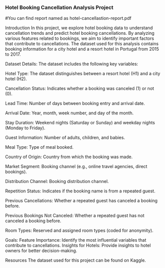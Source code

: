 
### Hotel Booking Cancellation Analysis Project

#You can find report named as hotel-cancellastion-report.pdf

Introduction
In this project, we explore hotel booking data to understand cancellation trends and predict hotel booking cancellations. By analyzing various features related to bookings, we aim to identify important factors that contribute to cancellations. The dataset used for this analysis contains booking information for a city hotel and a resort hotel in Portugal from 2015 to 2017.

Dataset Details:
The dataset includes the following key variables:

Hotel Type: The dataset distinguishes between a resort hotel (H1) and a city hotel (H2).

Cancellation Status: Indicates whether a booking was canceled (1) or not (0).

Lead Time: Number of days between booking entry and arrival date.

Arrival Date: Year, month, week number, and day of the month.

Stay Duration: Weekend nights (Saturday or Sunday) and weekday nights (Monday to Friday).

Guest Information: Number of adults, children, and babies.

Meal Type: Type of meal booked.

Country of Origin: Country from which the booking was made.

Market Segment: Booking channel (e.g., online travel agencies, direct bookings).

Distribution Channel: Booking distribution channel.

Repetition Status: Indicates if the booking name is from a repeated guest.

Previous Cancellations: Whether a repeated guest has canceled a booking before.

Previous Bookings Not Canceled: Whether a repeated guest has not canceled a booking before.

Room Types: Reserved and assigned room types (coded for anonymity).


Goals:
Feature Importance: Identify the most influential variables that contribute to cancellations.
Insights for Hotels: Provide insights to hotel owners for better decision-making.

Resources
The dataset used for this project can be found on Kaggle.
